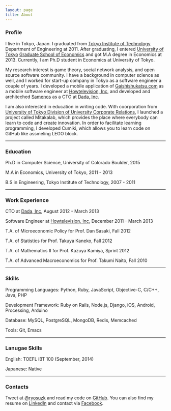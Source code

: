 ```yaml
---
layout: page
title: About
---
```


### Profile

I live in Tokyo, Japan.
I graduated from [Tokyo Institute of Technology](http://www.titech.ac.jp/english/index.html) Department of Engineering at 2011.
After graduating, I entered [University of Tokyo](http://www.u-tokyo.ac.jp/en/) [Graduate School of Economics](http://www.e.u-tokyo.ac.jp/index-e.html) and got M.A degree in Economics at 2013.
Currently, I am Ph.D student in Economics at University of Tokyo.

My research interest is game theory, social network analysis, and open source software community.
I have a background in computer science as well, and I worked for start-up company in Tokyo as a software engineer a couple of years.
I developed a mobile application of [Gaishishukatsu.com](http://gaishishukatsu.com) as a mobile software engineer at [Howtelevision, Inc](http://howtelevision.co.jp), and developed and architeched [Samenos](http://samenos.com) as a CTO at [Dada, Inc](http://dadainc.jp).

I am also interested in education in writing code.
With coorporation from [University of Tokyo Division of University Corporate Relations](http://www.ducr.u-tokyo.ac.jp/en/), I launched a project called Mitakalab, which provides the place where everybody can learn to code and create innovation.
In order to facilitate learning programming, I developed Cumiki, which allows you to learn code on GitHub like assmeling LEGO block.

---

### Education

Ph.D in Computer Science, University of Colorado Boulder, 2015

M.A in Economics, University of Tokyo, 2011 - 2013

B.S in Engineering, Tokyo Institute of Technology, 2007 - 2011


---

### Work Experience

CTO at [Dada, Inc](http://dadainc.jp), August 2012 - March 2013

Software Engineer at [Howtelevision, Inc](http://howtelevision.co.jp), December 2011 - March 2013

T.A. of Microeconomic Policy for Prof. Dan Sasaki, Fall 2012

T.A. of Statistics for Prof. Takuya Kaneko, Fall 2012

T.A. of Mathematics II for Prof. Kazuya Kamiya, Sprint 2012

T.A. of Advanced Macroeconomics for Prof. Takumi Naito, Fall 2010

---

### Skills

Programming Languages: Python, Ruby, JavaScript, Objective-C, C/C++, Java, PHP

Development Framework: Ruby on Rails, Node.js, Django, iOS, Android, Processing, Arduino

Database: MySQL, PostgreSQL, MongoDB, Redis, Memcached

Tools: Git, Emacs

---

### Lanugae Skills

English: TOEFL iBT 100 (September, 2014)

Japanese: Native


---

### Contacts

Tweet at [@ryosuzk](http://twitter.com/ryosuzk) and read my code on [GitHub](http://github.com/ryosuzuki).
You can also find my resume on [LinkedIn](https://www.linkedin.com/in/ryosuzuki) and contact via [Facebook](https://facebook.com/ryosuzk).

